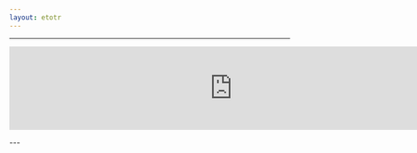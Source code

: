 ```yaml
---
layout: etotr
---
```

---
<p id="top"><iframe src="https://docs.google.com/gview?url={{ site.etotr_url }}/2015/TOTR_2015_06.pdf&embedded=true" width="800" height="auto" frameborder="0" allowfullscreen="true" mozallowfullscreen="true" webkitallowfullscreen="true"></iframe></p>
---
